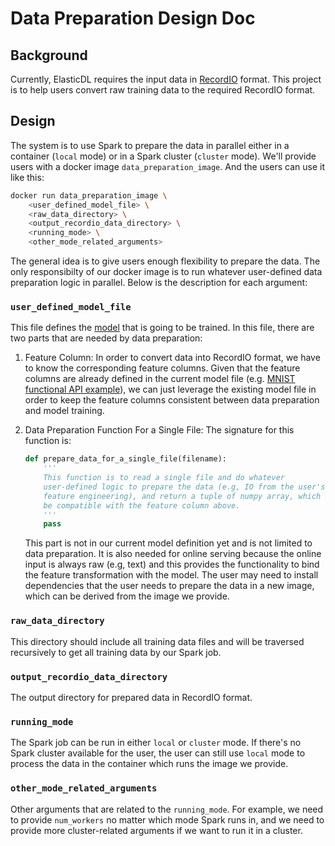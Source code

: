 
# Data Preparation Design Doc

## Background
Currently, ElasticDL requires the input data in [RecordIO]( https://github.com/wangkuiyi/recordio) format. This project is to help users convert raw training data to the required RecordIO format.

## Design
The system is to use Spark to prepare the data in parallel either in a container (`local` mode) or in a Spark cluster (`cluster` mode). We'll provide users with a docker image `data_preparation_image`. And the users can use it like this:
```bash
docker run data_preparation_image \
    <user_defined_model_file> \
    <raw_data_directory> \
    <output_recordio_data_directory> \
    <running_mode> \
    <other_mode_related_arguments>
```
The general idea is to give users enough flexibility to prepare the data. The only responsibilty of our docker image is to run whatever user-defined data preparation logic in parallel. Below is the description for each argument:


### `user_defined_model_file`

This file defines the [model](https://github.com/wangkuiyi/elasticdl/blob/0b7d75fd5073802f33e192244283b86ccf2684e0/elasticdl/doc/model_building.md) that is going to be trained. In this file, there are two parts that are needed by data preparation:

1. Feature Column: In order to convert data into RecordIO format, we have to know the corresponding feature columns. Given that the feature columns are already defined in the current model file (e.g. [MNIST functional API example](https://github.com/wangkuiyi/elasticdl/blob/0b7d75fd5073802f33e192244283b86ccf2684e0/elasticdl/python/examples/mnist_functional_api.py#L18-L24)), we can just leverage the existing model file in order to keep the feature columns consistent between data preparation and model training.

1. Data Preparation Function For a Single File: The signature for this function is:
    ```python
    def prepare_data_for_a_single_file(filename):
        '''
        This function is to read a single file and do whatever 
        user-defined logic to prepare the data (e.g, IO from the user's file system, 
        feature engineering), and return a tuple of numpy array, which should 
        be compatible with the feature column above.
        '''
        pass
    ```
    This part is not in our current model definition yet and is not limited to data preparation. It is also needed for online serving because the online input is always raw (e.g, text) and this provides the functionality to bind the feature transformation with the model. The user may need to install dependencies that the user needs to prepare the data in a new image, which can be derived from the image we provide.


### `raw_data_directory`
This directory should include all training data files and will be traversed recursively to get all training data by our Spark job.

### `output_recordio_data_directory`
The output directory for prepared data in RecordIO format.

### `running_mode`
The Spark job can be run in either `local` or `cluster` mode. If there's no Spark cluster available for the user, the user can still use `local` mode to process the data in the container which runs the image we provide.

### `other_mode_related_arguments`
Other arguments that are related to the `running_mode`. For example, we need to provide `num_workers` no matter which mode Spark runs in, and we need to provide more cluster-related arguments if we want to run it in a cluster.
